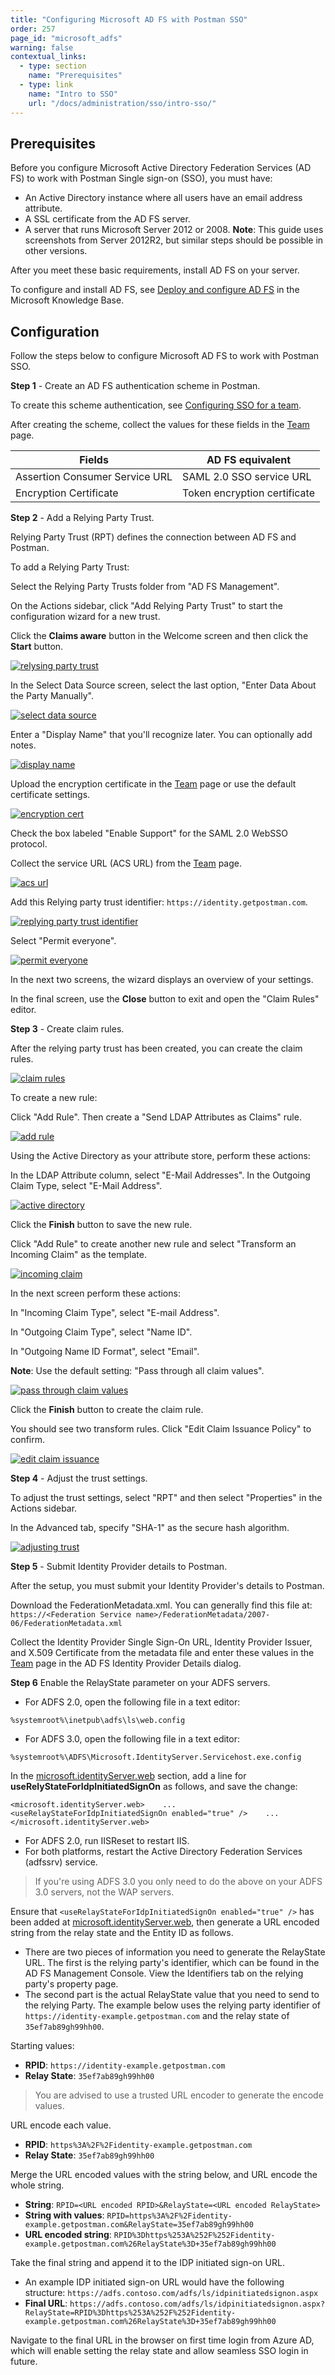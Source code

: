 ```yaml
---
title: "Configuring Microsoft AD FS with Postman SSO"
order: 257
page_id: "microsoft_adfs"
warning: false
contextual_links:
  - type: section
    name: "Prerequisites"
  - type: link
    name: "Intro to SSO"
    url: "/docs/administration/sso/intro-sso/"
---
```



## Prerequisites

Before you configure Microsoft Active Directory Federation Services (AD FS) to work with Postman Single sign-on (SSO), you must have:

* An Active Directory instance where all users have an email address attribute.
* A SSL certificate from the AD FS server.
* A server that runs Microsoft Server 2012 or 2008. **Note**: This guide uses screenshots from Server 2012R2,
but similar steps should be possible in other versions.

After you meet these basic requirements, install AD FS on your server.

To configure and install AD FS, see [Deploy and configure AD FS](https://msdn.microsoft.com/en-us/library/gg188612.aspx) in the Microsoft Knowledge Base.

## Configuration

Follow the steps below to configure Microsoft AD FS to work with Postman SSO.

**Step 1** - Create an AD FS authentication scheme in Postman.

To create this scheme authentication, see [Configuring SSO for a team](/docs/administration/sso/admin-sso/).

After creating the scheme, collect the values for these fields in the [Team](https://app.getpostman.com/dashboard/teams) page.

| Fields   | AD FS equivalent |
| ------------- | ------------- |
| Assertion Consumer Service URL  |  SAML 2.0 SSO service URL  |
| Encryption Certificate   | Token encryption certificate  |

**Step 2** - Add a Relying Party Trust.

Relying Party Trust (RPT) defines the connection between AD FS and Postman.

To add a Relying Party Trust:

  Select the Relying Party Trusts folder from "AD FS Management".

  On the Actions sidebar, click "Add Relying Party Trust" to start the configuration wizard for a new trust.

  Click the **Claims aware** button in the Welcome screen and then click the **Start** button.

[![relysing party trust](https://assets.postman.com/postman-docs/ENT-Relying-Party-Trust.png)](https://assets.postman.com/postman-docs/ENT-Relying-Party-Trust.png)

   In the Select Data Source screen, select the last option, "Enter Data About the Party Manually".

[![select data source](https://assets.postman.com/postman-docs/ENT-Enter-Data-About-Party-Manually.jpeg)](https://assets.postman.com/postman-docs/ENT-Enter-Data-About-Party-Manually.jpeg)

   Enter a "Display Name" that you'll recognize later. You can optionally add notes.

[![display name](https://assets.postman.com/postman-docs/ENT-display-name.jpeg)](https://assets.postman.com/postman-docs/ENT-display-name.jpeg)

   Upload the encryption certificate in the [Team](https://app.getpostman.com/dashboard/teams) page or use the default certificate settings.

[![encryption cert](https://assets.postman.com/postman-docs/ENT-configure-cert.jpeg)](https://assets.postman.com/postman-docs/ENT-configure-cert.jpeg)

   Check the box labeled "Enable Support" for the SAML 2.0 WebSSO protocol.

   Collect the service URL (ACS URL) from the [Team](https://app.getpostman.com/dashboard/teams) page.

[![acs url](https://assets.postman.com/postman-docs/ENT-ACS-URL.jpeg)](https://assets.postman.com/postman-docs/ENT-ACS-URL.jpeg)

   Add this Relying party trust identifier: `https://identity.getpostman.com`.

[![replying party trust identifier](https://assets.postman.com/postman-docs/ENT-Relying-party-trust-identifier.jpeg)](https://assets.postman.com/postman-docs/ENT-Relying-party-trust-identifier.jpeg)

   Select "Permit everyone".

[![permit everyone](https://assets.postman.com/postman-docs/ENT-Permit-everyone.jpeg)](https://assets.postman.com/postman-docs/ENT-Permit-everyone.jpeg)

In the next two screens, the wizard displays an overview of your settings.

In the final screen, use the **Close** button to exit and open the "Claim Rules" editor.

**Step 3** - Create claim rules.

After the relying party trust has been created, you can create the claim rules.

[![claim rules](https://assets.postman.com/postman-docs/ENT-claim-rules.jpeg)](https://assets.postman.com/postman-docs/ENT-claim-rules.jpeg)

To create a new rule:

Click "Add Rule". Then create a "Send LDAP Attributes as Claims" rule.

[![add rule](https://assets.postman.com/postman-docs/ENT-Add-Rule.jpeg)](https://assets.postman.com/postman-docs/ENT-Add-Rule.jpeg)

Using the Active Directory as your attribute store, perform these actions:

   In the LDAP Attribute column, select "E-Mail Addresses".
   In the Outgoing Claim Type, select "E-Mail Address".

[![active directory](https://assets.postman.com/postman-docs/ENT-Active-Directory.jpeg)](https://assets.postman.com/postman-docs/ENT-Active-Directory.jpeg)

   Click the **Finish** button to save the new rule.

   Click "Add Rule" to create another new rule and select "Transform an Incoming Claim" as the template.

[![incoming claim](https://assets.postman.com/postman-docs/ENT-Transform-Incoming-Claim.jpeg)](https://assets.postman.com/postman-docs/ENT-Transform-Incoming-Claim.jpeg)

In the next screen perform these actions:

   In "Incoming Claim Type", select "E-mail Address".

   In "Outgoing Claim Type", select "Name ID".

   In "Outgoing Name ID Format", select "Email".

  **Note**: Use the default setting: "Pass through all claim values".

[![pass through claim values](https://assets.postman.com/postman-docs/ENT-Pass-through-all-claim-values.jpeg)](https://assets.postman.com/postman-docs/ENT-Pass-through-all-claim-values.jpeg)

   Click the **Finish** button to create the claim rule.

You should see two transform rules. Click "Edit Claim Issuance Policy" to confirm.

[![edit claim issuance](https://assets.postman.com/postman-docs/ENT-Edit-Claim-Issuance-Policy.jpeg)](https://assets.postman.com/postman-docs/ENT-Edit-Claim-Issuance-Policy.jpeg)

**Step 4** - Adjust the trust settings.

To adjust the trust settings, select "RPT" and then select "Properties" in the Actions sidebar.

In the Advanced tab, specify "SHA-1" as the secure hash algorithm.

[![adjusting trust](https://assets.postman.com/postman-docs/ENT-Adjusting-trust-settings.jpeg)](https://assets.postman.com/postman-docs/ENT-Adjusting-trust-settings.jpeg)

**Step 5** - Submit Identity Provider details to Postman.

After the setup, you must submit your Identity Provider's details to Postman.

Download the FederationMetadata.xml. You can generally find this file at: `https://<Federation Service name>/FederationMetadata/2007-06/FederationMetadata.xml`

Collect the Identity Provider Single Sign-On URL, Identity Provider Issuer, and X.509 Certificate from the metadata file and enter these values in the [Team](https://app.getpostman.com/dashboard/teams) page in the AD FS Identity Provider Details dialog.

**Step 6** Enable the RelayState parameter on your ADFS servers.

* For ADFS 2.0, open the following file in a text editor:

```
%systemroot%\inetpub\adfs\ls\web.config
```

* For ADFS 3.0, open the following file in a text editor:

```
%systemroot%\ADFS\Microsoft.IdentityServer.Servicehost.exe.config
```

In the [microsoft.identityServer.web](http://microsoft.identityserver.web/) section, add a line for __useRelyStateForIdpInitiatedSignOn__ as follows, and save the change:

```
<microsoft.identityServer.web>    ... <useRelayStateForIdpInitiatedSignOn enabled="true" />    ...</microsoft.identityServer.web>
```

* For ADFS 2.0, run IISReset to restart IIS.
* For both platforms, restart the Active Directory Federation Services (adfssrv) service.

> If you're using ADFS 3.0 you only need to do the above on your ADFS 3.0 servers, not the WAP servers.

Ensure that `<useRelayStateForIdpInitiatedSignOn enabled="true" />` has been added at [microsoft.identityServer.web](http://microsoft.identityserver.web/), then generate a URL encoded string from the relay state and the Entity ID as follows.

* There are two pieces of information you need to generate the RelayState URL. The first is the relying party's identifier, which can be found in the AD FS Management Console. View the Identifiers tab on the relying party's property page.
* The second part is the actual RelayState value that you need to send to the relying Party. The example below uses the relying party identifier of `https://identity-example.getpostman.com` and the relay state of `35ef7ab89gh99hh00`.

Starting values:

* __RPID__: `https://identity-example.getpostman.com`
* __Relay State__: `35ef7ab89gh99hh00`

> You are advised to use a trusted URL encoder to generate the encode values.

URL encode each value.

* __RPID__: `https%3A%2F%2Fidentity-example.getpostman.com`
* __Relay State__: `35ef7ab89gh99hh00`

Merge the URL encoded values with the string below, and URL encode the whole string.

* __String__: `RPID=<URL encoded RPID>&RelayState=<URL encoded RelayState>`
* __String with values__: `RPID=https%3A%2F%2Fidentity-example.getpostman.com&RelayState=35ef7ab89gh99hh00`
* __URL encoded string__: `RPID%3Dhttps%253A%252F%252Fidentity-example.getpostman.com%26RelayState%3D+35ef7ab89gh99hh00`

Take the final string and append it to the IDP initiated sign-on URL.

* An example IDP initiated sign-on URL would have the following structure: `https://adfs.contoso.com/adfs/ls/idpinitiatedsignon.aspx`
* __Final URL__: `https://adfs.contoso.com/adfs/ls/idpinitiatedsignon.aspx?RelayState=RPID%3Dhttps%253A%252F%252Fidentity-example.getpostman.com%26RelayState%3D+35ef7ab89gh99hh00`

Navigate to the final URL in the browser on first time login from Azure AD, which will enable setting the relay state and allow seamless SSO login in future.
